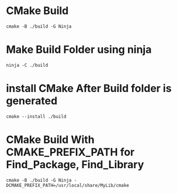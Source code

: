 # CMake Build

`cmake -B ./build -G Ninja`

# Make Build Folder using ninja

`ninja -C ./build`

# install CMake After Build folder is generated

`cmake --install ./build`

# CMake Build With CMAKE_PREFIX_PATH for Find_Package, Find_Library

`cmake -B ./build -G Ninja -DCMAKE_PREFIX_PATH=/usr/local/share/MyLib/cmake`


